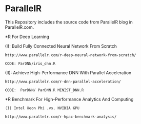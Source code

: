 # ParallelR

This Repository includes the source code from ParallelR blog in ParallelR.com.

*R For Deep Learning 

   (I): Build Fully Connected Neural Network From Scratch

    http://www.parallelr.com/r-deep-neural-network-from-scratch/

    CODE: ParDNN/iris_dnn.R 
    
   (II): Achieve High-Performance DNN With Parallel Acceleration
   
    http://www.parallelr.com/r-dnn-parallel-acceleration/
   
    CODE:  ParDNN/ ParDNN.R MINIST_DNN.R
    
    
*R Benchmark For High-Performance Analytics And Computing

    (I) Intel Xeon Phi .vs. NVIDIA GPU 
      
    http://www.parallelr.com/r-hpac-benchmark-analysis/
    
    
